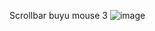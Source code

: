 Scrollbar buyu mouse 3
![image](https://github.com/html-css-jss-100-project-for-beginners/HTML-CSS-JAVA-100-project/assets/160144932/85fbedd4-a99f-4c38-bc96-b7cf5b56de78)
